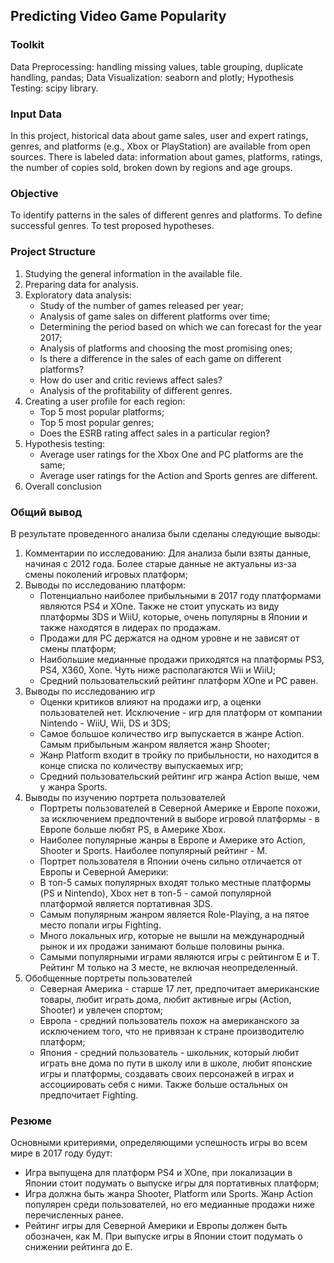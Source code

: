 
## Predicting Video Game Popularity

### Toolkit

Data Preprocessing: handling missing values, table grouping, duplicate handling, pandas;
Data Visualization: seaborn and plotly;
Hypothesis Testing: scipy library. 

### Input Data

In this project, historical data about game sales, user and expert ratings, genres, and platforms (e.g., Xbox or PlayStation) are available from open sources.
There is labeled data: information about games, platforms, ratings, the number of copies sold, broken down by regions and age groups.

### Objective

To identify patterns in the sales of different genres and platforms. To define successful genres. To test proposed hypotheses.

### Project Structure  
1. Studying the general information in the available file.
2. Preparing data for analysis.
3. Exploratory data analysis:
    * Study of the number of games released per year;
    * Analysis of game sales on different platforms over time;
    * Determining the period based on which we can forecast for the year 2017;
    * Analysis of platforms and choosing the most promising ones;
    * Is there a difference in the sales of each game on different platforms?
    * How do user and critic reviews affect sales?
    * Analysis of the profitability of different genres.
4. Creating a user profile for each region:  
    * Top 5 most popular platforms;
    * Top 5 most popular genres;
    * Does the ESRB rating affect sales in a particular region?
5. Hypothesis testing:
    * Average user ratings for the Xbox One and PC platforms are the same;
    * Average user ratings for the Action and Sports genres are different.
6. Overall conclusion 

### Общий вывод

В результате проведенного анализа были сделаны следующие выводы:
1. Комментарии по исследованию:
Для анализа были взяты данные, начиная с 2012 года. Более старые данные не актуальны из-за смены поколений игровых платформ;
2. Выводы по исследованию платформ:
    * Потенциально наиболее прибыльными в 2017 году платформами являются PS4 и XOne. Также не стоит упускать из виду платформы 3DS и WiiU, которые, очень популярны в Японии и также находятся в лидерах по продажам.
    * Продажи для PC держатся на одном уровне и не зависят от смены платформ;
    * Наибольшие медианные продажи приходятся на платформы PS3, PS4, X360, Xone. Чуть ниже располагаются Wii и WiiU;
    * Средний пользовательский рейтинг платформ XOne и PC равен.
3. Выводы по исследованию игр
    * Оценки критиков влияют на продажи игр, а оценки пользователей нет. Исключение - игр для платформ от компании Nintendo - WiiU, Wii, DS и 3DS;
    * Самое большое количество игр выпускается в жанре Action. Самым прибыльным жанром является жанр Shooter;
    * Жанр Platform входит в тройку по прибыльности, но находится в конце списка по количеству выпускаемых игр;
    * Средний пользовательский рейтинг игр жанра Action выше, чем у жанра Sports.
4. Выводы по изучению портрета пользователей
    * Портреты пользователей в Северной Америке и Европе похожи, за исключением предпочтений в выборе игровой платформы - в Европе больше любят PS, в Америке Xbox.
    * Наиболее популярные жанры в Европе и Америке это Action, Shooter и Sports. Наиболее популярный рейтинг - M.
    * Портрет пользователя в Японии очень сильно отличается от Европы и Северной Америки:
    * В топ-5 самых популярных входят только местные платформы (PS и Nintendo), Xbox нет в топ-5 - самой популярной платформой является портативная 3DS.
    * Самым популярным жанром является Role-Playing, а на пятое место попали игры Fighting.
    * Много локальных игр, которые не вышли на международный рынок и их продажи занимают больше половины рынка.
    * Самыми популярными играми являются игры с рейтингом E и T. Рейтинг M только на 3 месте, не включая неопределенный.
5. Обобщенные портреты пользователей
    * Северная Америка - старше 17 лет, предпочитает американские товары, любит играть дома, любит активные игры (Action, Shooter) и увлечен спортом;
    * Европа - средний пользователь похож на американского за исключением того, что не привязан к стране производителю платформ;
    * Япония - средний пользователь - школьник, который любит играть вне дома по пути в школу или в школе, любит японские игры и платформы, создавать своих персонажей в играх и ассоциировать себя с ними. Также больше остальных он предпочитает Fighting.  
    
### Резюме  

Основными критериями, определяющими успешность игры во всем мире в 2017 году будут:
* Игра выпущена для платформ PS4 и XOne, при локализации в Японии стоит подумать о выпуске игры для портативных платформ;
* Игра должна быть жанра Shooter, Platform или Sports. Жанр Action популярен среди пользователей, но его медианные продажи ниже перечисленных ранее.
* Рейтинг игры для Северной Америки и Европы должен быть обозначен, как М. При выпуске игры в Японии стоит подумать о снижении рейтинга до E.
